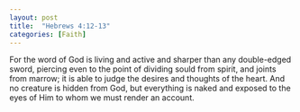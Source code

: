```yaml
---
layout: post
title:  "Hebrews 4:12-13"
categories: [Faith]
---
```


For the word of God is living and active and sharper than any double-edged sword, piercing even to the point of dividing sould from spirit, and joints from marrow; it is able to judge the desires and thoughts of the heart. And no creature is hidden from God, but everything is naked and exposed to the eyes of Him to whom we must render an account.

